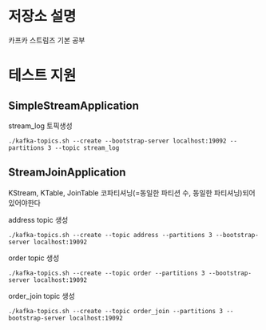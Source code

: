 # 저장소 설명
카프카 스트림즈 기본 공부

# 테스트 지원
## SimpleStreamApplication
stream_log 토픽생성
```
./kafka-topics.sh --create --bootstrap-server localhost:19092 --partitions 3 --topic stream_log
```

## StreamJoinApplication
KStream, KTable, JoinTable 코파티셔닝(=동일한 파티션 수, 동일한 파티셔닝)되어 있어야한다

address topic 생성
```
./kafka-topics.sh --create --topic address --partitions 3 --bootstrap-server localhost:19092
```

order topic 생성
```
./kafka-topics.sh --create --topic order --partitions 3 --bootstrap-server localhost:19092
```

order_join topic 생성
```
./kafka-topics.sh --create --topic order_join --partitions 3 --bootstrap-server localhost:19092
```